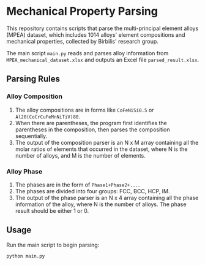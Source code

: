 # Mechanical Property Parsing

This repository contains scripts that parse the multi-principal element alloys (MPEA) dataset, which includes 1014 alloys' element compositions and mechanical properties, collected by Birbilis' research group.

The main script `main.py` reads and parses alloy information from `MPEA_mechanical_dataset.xlsx` and outputs an Excel file `parsed_result.xlsx`.

## Parsing Rules

### Alloy Composition

1. The alloy compositions are in forms like `CoFeNiSi0.5` or `Al20(CoCrCuFeMnNiTiV)80`.
2. When there are parentheses, the program first identifies the parentheses in the composition, then parses the composition sequentially.
3. The output of the composition parser is an N x M array containing all the molar ratios of elements that occurred in the dataset, where N is the number of alloys, and M is the number of elements.

### Alloy Phase

1. The phases are in the form of `Phase1+Phase2+...`.
2. The phases are divided into four groups: FCC, BCC, HCP, IM.
3. The output of the phase parser is an N x 4 array containing all the phase information of the alloy, where N is the number of alloys. The phase result should be either 1 or 0.

## Usage

Run the main script to begin parsing:

```bash
python main.py


